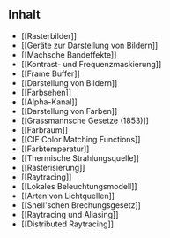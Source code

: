 

## Inhalt
- [[Rasterbilder]]
- [[Geräte zur Darstellung von Bildern]]
- [[Machsche Bandeffekte]]
- [[Kontrast- und Frequenzmaskierung]]
- [[Frame Buffer]]
- [[Darstellung von Bildern]]
- [[Farbsehen]]
- [[Alpha-Kanal]]
- [[Darstellung von Farben]]
- [[Grassmannsche Gesetze (1853)]]
- [[Farbraum]]
- [[CIE Color Matching Functions]]
- [[Farbtemperatur]]
- [[Thermische Strahlungsquelle]]
- [[Rasterisierung]]
- [[Raytracing]]
- [[Lokales Beleuchtungsmodell]]
- [[Arten von Lichtquellen]]
- [[Snell'schen Brechungsgesetz]]
- [[Raytracing und Aliasing]]
- [[Distributed Raytracing]]